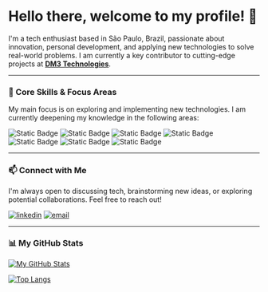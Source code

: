 # Hello there, welcome to my profile! 👋

I'm a tech enthusiast based in São Paulo, Brazil, passionate about innovation, personal development, and applying new technologies to solve real-world problems. I am currently a key contributor to cutting-edge projects at **[DM3 Technologies](http://www.dm3technologies.com.br)**.

---

### 🚀 Core Skills & Focus Areas

My main focus is on exploring and implementing new technologies. I am currently deepening my knowledge in the following areas:

![Static Badge](https://img.shields.io/badge/Artificial_Intelligence-4494D0?style=for-the-badge&logo=openai&logoColor=white)
![Static Badge](https://img.shields.io/badge/AI_Agents-6E35B7?style=for-the-badge)
![Static Badge](https://img.shields.io/badge/Networking-blue?style=for-the-badge)
![Static Badge](https://img.shields.io/badge/Virtualization-purple?style=for-the-badge)
![Static Badge](https://img.shields.io/badge/CI/CD-orange?style=for-the-badge&logo=gitlab&logoColor=white)
![Static Badge](https://img.shields.io/badge/IoT-darkgreen?style=for-the-badge)
![Static Badge](https://img.shields.io/badge/MarTech-cyan?style=for-the-badge)

---

### 📫 Connect with Me

I'm always open to discussing tech, brainstorming new ideas, or exploring potential collaborations. Feel free to reach out!

[![linkedin](https://img.shields.io/badge/linkedin-0A66C2?style=for-the-badge&logo=linkedin&logoColor=white)](https://www.linkedin.com/in/marcelo-barreto-6076371b)
[![email](https://img.shields.io/badge/Email-D14836?style=for-the-badge&logo=gmail&logoColor=white)](mailto:marcelo.barreto@dm3technologies.com)

---

### 📊 My GitHub Stats

[![My GitHub Stats](https://github-readme-stats.vercel.app/api?username=YOUR-GITHUB-USERNAME&show_icons=true&theme=dracula&include_all_commits=true&count_private=true)](https://github.com/engmarcelobarreto)

[![Top Langs](https://github-readme-stats.vercel.app/api/top-langs/?username=YOUR-GITHUB-USERNAME&layout=compact&langs_count=7&theme=dracula)](https://github.com/engmarcelobarreto)
